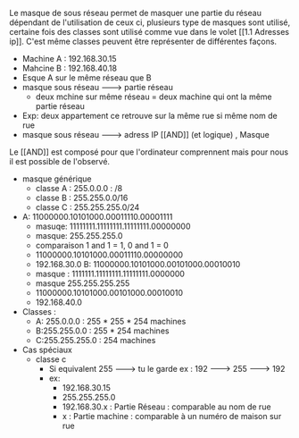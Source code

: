 Le masque de sous réseau permet de masquer une partie du réseau dépendant de l'utilisation de ceux ci, plusieurs type de masques sont utilisé, certaine fois des classes sont utilisé comme vue dans le volet [[1.1 Adresses ip]]. C'est même classes peuvent être représenter de différentes façons. 


- Machine A : 192.168.30.15
- Mahcine B : 192.168.40.18
- Esque A sur le même réseau que B
- masque sous réseau ---> partie réseau
	- deux mchine sur même réseau = deux machine qui ont la même partie réseau 
- Exp: deux appartement ce retrouve sur la même rue si même nom de rue
- masque sous réseau ---> adress IP [[AND]] (et logique) , Masque 

Le [[AND]] est composé pour que l'ordinateur comprennent mais pour nous il est possible de l'observé.

- masque générique
	- classe A : 255.0.0.0 : /8
	- classe B : 255.255.0.0/16
	- classe C : 255.255.255.0/24
- A: 11000000.10101000.00011110.00001111
	- masuqe: 11111111.11111111.11111111.00000000
	- masque: 255.255.255.0
	- comparaison 1 and 1 = 1, 0 and 1 = 0
	- 11000000.10101000.00011110.00000000
	- 192.168.30.0
	B: 11000000.10101000.00101000.00010010
	- masque : 1111111.11111111.11111111.0000000
	- masque 255.255.255.255
	- 11000000.10101000.00101000.00010010
	- 192.168.40.0
- Classes :
	- A: 255.0.0.0 : 255 * 255 * 254 machines
	- B:255.255.0.0 : 255 * 254 machines
	- C:255.255.255.0 : 254 machines
- Cas spéciaux
	- classe c
		- Si equivalent 255 ---> tu le garde ex : 192 ---> 255 ---> 192 
		- ex:
			- 192.168.30.15
			- 255.255.255.0
			- 192.168.30.x : Partie Réseau : comparable au nom de rue
			- x : Partie machine : comparable à un numéro de maison sur rue
		